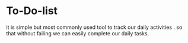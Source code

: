 # To-Do-list
it is simple but most commonly used tool to track our daily activities . so that without failing we can easily complete our daily tasks.
